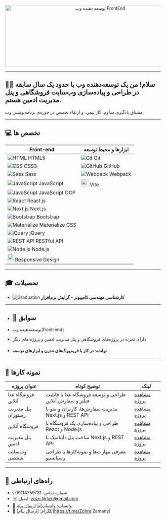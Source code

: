 


<p align="center">
<img width="600" height="200" alt="توسعه دهنده وب FrontEnd" src="https://github.com/user-attachments/assets/433b0d5c-0cfc-4dc2-8110-f1d7c09ea81c" />
</p>


---


## 👨‍💻 سلام! من یک توسعه‌دهنده وب با حدود یک سال سابقه در طراحی و پیاده‌سازی وب‌سایت‌ فروشگاهی و پنل‌ مدیریت ادمین هستم.    
مشتاق یادگیری مداوم، کار تیمی، و ارتقاء تخصص در حوزه‌ی برنامه‌نویسی وب.

---

## 💻 تخصص ها

| Front-end | ابزارها و محیط توسعه |
|-----------|----------------------|
| ![HTML](https://img.icons8.com/color/24/html-5--v1.png) HTML5 | ![Git](https://img.icons8.com/color/24/git.png) Git |
| ![CSS](https://img.icons8.com/color/24/css3.png) CSS3 | ![GitHub](https://img.icons8.com/glyph-neue/24/github.png) GitHub |
| ![Sass](https://img.icons8.com/color/24/sass.png) Sass  | ![Webpack](https://img.icons8.com/color/24/webpack.png) Webpack |
| ![JavaScript](https://img.icons8.com/color/24/javascript--v1.png) JavaScript  | <img src="https://vitejs.dev/logo.svg" width="24"/> Vite |
| ![JavaScript](https://img.icons8.com/color/24/javascript--v1.png) JavaScript OOP |  |  
| ![React](https://img.icons8.com/plasticine/24/react.png) React.js |  |  |
| ![Next.js](https://img.icons8.com/color/24/nextjs.png) Next.js |  |  
| ![Bootstrap](https://img.icons8.com/color/24/bootstrap.png) Bootstrap |  |  
| ![Materialize](https://img.icons8.com/color/24/material-ui.png) Materialize CSS |  |
| ![jQuery](https://img.icons8.com/ios/24/jquery.png) jQuery |  |  
| ![REST API](https://img.icons8.com/ios-filled/24/api.png) RESTful API | | 
| ![Node.js](https://img.icons8.com/color/24/nodejs.png) Node.js | |
| <img src="https://github.com/user-attachments/assets/9263e957-690f-45bf-8135-045b21463d01" width="24"/>Responsive Design |  | 
---

## 🎓 تحصیلات

- ![Graduation](https://img.icons8.com/ios-filled/24/graduation-cap.png) **کارشناسی مهندسی کامپیوتر – گرایش نرم‌افزار**

---

- ## 💼 سوابق

- توسعه‌دهنده وب(front-end)
- دارای تجربه در پروژه‌های فروشگاهی و پنل مدیریت ادمین و پروژه های دیگر
- #### توانمند در کار با فریم‌ورک‌های مدرن و ابزارهای توسعه
  ---
  

## 📅 نمونه کارها

| عنوان پروژه | توضیح کوتاه | لینک |
|--------------|--------------|-------|
| فروشگاه غذا آنلاین | طراحی و توسعه فروشگاه غذا با قابلیت فیلتر و سفارش آنلاین | [مشاهده پروژه](#) |
| پنل مدیریت رستوران | مدیریت سفارش‌ها، کاربران و منو با Next.js و REST API | [مشاهده پروژه](#) |
| فروشگاه آنلاین | طراحی و پیاده‌سازی یک فروشگاه با React و Node.js | [مشاهده پروژه](#) |
| پنل مدیریت ادمین | ساخت پنل داینامیک با Next.js و REST API | [مشاهده پروژه](#) |
| وب‌سایت شخصی | معرفی مهارت‌ها و نمونه‌کارها با طراحی رسپانسیو | [مشاهده پروژه](#) |

---

## 📢 راه‌های ارتباطی

- 📞 شماره تماس: 09114759731
- ✉️ ایمیل: zozo.tiktak@gmail.com
- 💬 واتساپ: ![واتساپ](https://img.icons8.com/color/24/whatsapp--v1.png) [ارسال پیام](https://wa.me/989114759731)
- 📱 تلگرام: [ارسال پیام](https://t.me/Zohre Zamany)


  

